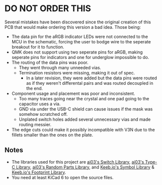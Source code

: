# DO NOT ORDER THIS

Several mistakes have been discovered since the original creation of this PCB that would make ordering this version a bad idea. Those being:

- The data pin for the aRGB indicator LEDs were not connected to the MCU in the schematic, forcing the user to bodge wire to the seperate breakout for it to function.
- QMK does not support using two seperate pins for aRGB, making seperate pins for indicators and one for underglow impossible to do.
- The routing of the data pins was poor.
  - They went through many unneeded vias.
  - Termination resistors were missing, making it out of spec.
    - In a later revision, they were added but the data pins were routed as if they weren't differental pairs and was routed decoupled in the end.
- Component usage and placement was poor and inconsistent.
  - Too many traces going near the crystal and one pad going to the capacitor uses a via.
  - GND via under the USB-C shield can cause issues if the mask was somehow scratched off.
  - Unplated switch holes added several unnecessary vias and made routing messier.
- The edge cuts could make it possibly incompatible with V3N due to the fillets smaller than the ones on the plate.

## Notes

- The libraries used for this project are [ai03's Switch Library](https://github.com/ai03-2725/MX_Alps_Hybrid), [ai03's Type-C Library](https://github.com/ai03-2725/Type-C.pretty), [ai03's Random Parts Library](https://github.com/ai03-2725/random-keyboard-parts.pretty), and [Keeb.io's Symbol Library](https://github.com/keebio/keebio-components) & [Keeb.io's Footprint Library](https://github.com/keebio/Keebio-Parts.pretty).
- You need at least KiCad 6 to open the source files.
